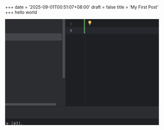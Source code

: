 +++
date = '2025-09-01T00:51:07+08:00'
draft = false
title = 'My First Post'
+++
hello world


![img.png](img.png)
